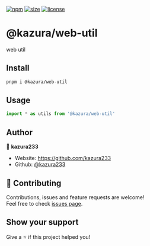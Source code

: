 [npm]: https://img.shields.io/npm/v/@kazura/web-util
[npm-url]: https://www.npmjs.com/package/@kazura/web-util
[size]: https://packagephobia.now.sh/badge?p=@kazura/web-util
[size-url]: https://packagephobia.now.sh/result?p=@kazura/web-util
[license]: https://img.shields.io/badge/License-MIT-blue
[license-url]: https://github.com/kazura233/kazurajs/blob/master/LICENSE

[![npm][npm]][npm-url]
[![size][size]][size-url]
[![license][license]][license-url]

# @kazura/web-util

web util

## Install

```sh
pnpm i @kazura/web-util
```

## Usage

```javascript
import * as utils from '@kazura/web-util'
```

## Author

👤 **kazura233**

- Website: https://github.com/kazura233
- Github: [@kazura233](https://github.com/kazura233)

## 🤝 Contributing

Contributions, issues and feature requests are welcome!<br />Feel free to check [issues page](https://github.com/kazura233/kazurajs/issues).

## Show your support

Give a ⭐️ if this project helped you!
